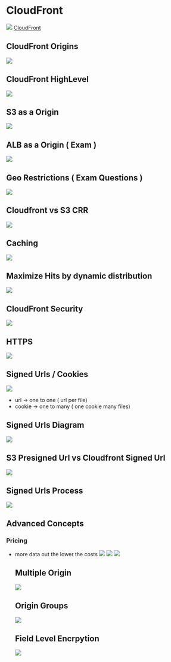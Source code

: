 # CloudFront

![](./images/cloudfront.png)
[CloudFront](https://aws.amazon.com/cloudfront/features/?nc=sn&loc=2&whats-new-cloudfront.sort-by=item.additionalFields.postDateTime&whats-new-cloudfront.sort-order=desc)

## CloudFront Origins

![](./images/cloudfront-origins.png)

## CloudFront HighLevel

![](./images/cloudfront-highlevel.png)

## S3 as a Origin

![](./images/cloudfront-s3-origin.png)

## ALB as a Origin ( Exam )

![](./images/cloudfront-alb-ec2-origin.png)

## Geo Restrictions ( Exam Questions )

![](./images/cloudfront-goerestricitons.png)

## Cloudfront vs S3 CRR

![](./images/cloudfront-vs-cross-region-replication.png)

## Caching

![](./images/cloudfront-cacheing.png)

## Maximize Hits by dynamic distribution

![](./images/cloudfront-maximize-cache-hits.png)

## CloudFront Security

![](./images/cloudfront-goerestricitons.png)

## HTTPS

![](./images/cloudfront-https.png)

## Signed Urls / Cookies

![](./images/cloudfront-signed-urls-and-cookies.png)

- url -> one to one ( url per file)
- cookie -> one to many ( one cookie many files)

## Signed Urls Diagram

![](./images/cloudfront-signed-url-diagram.png)

## S3 Presigned Url vs Cloudfront Signed Url

![](./images/cloudfront-signe-url-vs-s3-presigned-url.png)

## Signed Urls Process

![](./images/cloudfront-signed-url-process.png)

## Advanced Concepts

### Pricing

- more data out the lower the costs
  ![](./images/cloudfront-pricing.png)
  ![](./images/cloudfront-price-class.png)
  ![](./images/cloudfront-price-class-diagram.png)

  ## Multiple Origin

  ![](./images/cloudfront-multiple-origin.png)

  ## Origin Groups

  ![](./images/cloudfront-origin-groups.png)

  ## Field Level Encrpytion

  ![](./images/cloudfront-encryption.png)
  ![]()
  ![]()
  ![]()
  ![]()
  ![]()
  ![]()
  ![]()
  ![]()
  ![]()
  ![]()
  ![]()
  ![]()
  ![]()
  ![]()
  ![]()
  ![]()
  ![]()
